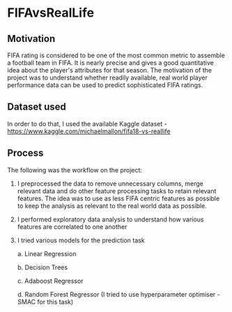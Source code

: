# FIFAvsRealLife
## Motivation
FIFA rating is considered to be one of the most common metric to assemble a football team in FIFA. It is nearly precise and gives a good quantitative idea about the player's attributes for that season. The motivation of the project was to understand whether readily available, real world player performance data can be used to predict sophisticated FIFA ratings. 

## Dataset used
In order to do that, I used the available Kaggle dataset - https://www.kaggle.com/michaelmallon/fifa18-vs-reallife

## Process
The following was the workflow on the project:
1.  I preprocessed the data to remove unnecessary columns, merge relevant data and do other feature processing tasks to retain relevant features. The idea was to use as less FIFA     centric features as possible to keep the analysis as relevant to the real world data as possible.
2.  I performed exploratory data analysis to understand how various features are correlated to one another
3.  I tried various models for the prediction task

    a. Linear Regression
    
    b. Decision Trees
    
    c. Adaboost Regressor
    
    d. Random Forest Regressor (I tried to use hyperparameter optimiser - SMAC for this task)
    
  

